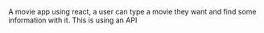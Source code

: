 A movie app using react, a user can type a movie they want and find some information with it. This is using an API 
